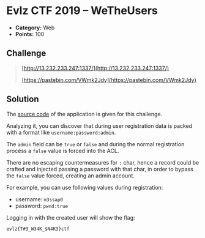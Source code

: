 # Evlz CTF 2019 – WeTheUsers

* **Category:** Web
* **Points:** 100

## Challenge

> [http://13.232.233.247:1337/](http://13.232.233.247:1337/)
>
> [https://pastebin.com/VWmk2Jdy](https://pastebin.com/VWmk2Jdy)

## Solution

The [source code](source.py) of the application is given for this challenge.

Analyzing it, you can discover that during user registration data is packed with a format like `username:password:admin`.

The `admin` field can be `true` or `false` and during the normal registration process a `false` value is forced into the ACL.

There are no escaping countermeasures for `:` char, hence a record could be crafted and injected passing a password with that char, in order to bypass the `false` value forced, creating an admin account.

For example, you can use following values during registration:
* username: `m3ssap0`
* password: `pwnd:true`

Logging in with the created user will show the flag:

```
evlz{T#3_W34K_$N4K3}ctf
```